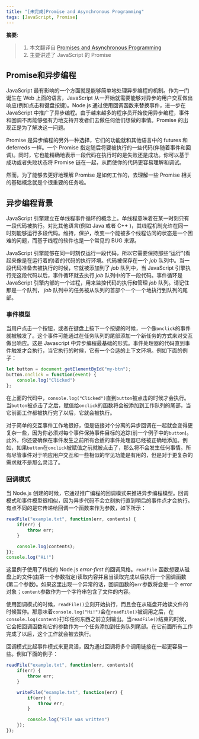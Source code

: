 ```yaml
---
title: "[未完成]Promise and Asynchronous Programming"
tags: [JavaScript, Promise]
---
```


__摘要__:
> 1. 本文翻译自 [Promises and Asynchronous Programming](https://github.com/nzakas/understandinges6/blob/master/manuscript/11-Promises.md#returning-promises-in-promise-chains)
> 2. 主要讲述了 JavaScript 的 Promise

<!-- more -->

## Promise和异步编程

JavaScript 最有影响的一个方面就是能够简单地处理异步编程的机制。作为一门诞生在 Web 上面的语言，JavaScript 从一开始就需要能够对异步的用户交互做出响应(例如点击和键盘按键)。Node.js 通过使用回调函数来替换事件，进一步在 JavaScript 中推广了异步编程。由于越来越多的程序员开始使用异步编程，事件和回调不再能够强有力地支持开发者们去做任何他们想做的事情。Promise 的出现正是为了解决这一问题。

Promise 是异步编程的另外一种选择，它们的功能就和其他语言中的 futures 和 deferreds 一样。一个 Promise 指定随后将要被执行的一些代码(伴随着事件和回调)。同时，它也能精确地表示一段代码在执行时的是失败还是成功。你可以基于成功或者失败状态将 Promise 链在一起，从而使你的代码更容易理解和调试。

然而，为了能够去更好地理解 Promise 是如何工作的，去理解一些 Promise 相关的基础概念就是个很重要的任务啦。

## 异步编程背景

JavaScript 引擎建立在单线程事件循环的概念上。单线程意味着在某一时刻只有一段代码被执行。对比其他语言(例如 Java 或者 C++ )，其线程机制允许在同一时刻能够运行多段代码。维持，保护，改变一个能被多个线程访问的状态是一个困难的问题，而基于线程的软件也是一个常见的 BUG 来源。

JavaScript 引擎能够在同一时刻仅运行一段代码，所以它需要保持那些“运行”(看起来像是在运行着的)着的代码的执行环境。代码被保存在一个 *job* 队列中。当一段代码准备去被执行的时候，它就被添加到了 *job* 队列中，当 JavaScript 引擎执行完这段代码以后，事件循环就去执行 *job* 队列中的下一段代码。事件循环是 JavaScript 引擎内部的一个过程，用来监控代码的执行和管理 *job* 队列。请记住那是一个队列， *job* 队列中的任务被从队列的首部个一个一个地执行到队列的尾部。

### 事件模型

当用户点击一个按钮，或者在键盘上按下一个按键的时候，一个像`onclick`的事件就被触发了。这个事件可能通过在任务队列的尾部添加一个新任务的方式来对交互做出响应。这是 Javascript 中异步编程最基础的形式。事件处理器的代码直到事件触发才会执行，当它执行的时候，它有一个合适的上下文环境。例如下面的例子：

```js
let button = document.getElementById("my-btn");
button.onclick = function(event) {
    console.log("Clicked")
};
```

在上面的代码中，`console.log("Clicked")`直到`button`被点击的时候才会执行。当`button`被点击了之后，赋值给`onclick`的函数将会被添加到工作队列的尾部，当它前面工作都被执行完了以后，它就会被执行。

对于简单的交互事件工作地很好，但是链接对个分离的异步回调在一起就会变得更复杂一些，因为你必须对每个事件保持事件目标的追踪(前一个例子中的`button`)。此外，你还要确保在事件发生之前所有合适的事件处理器已经被正确地添加。例如，如果`button`在`onclick`被赋值之前就被点击了，那么将不会发生任何事情。所有尽管事件对于响应用户交互和一些相似的罕见功能是有用的，但是对于更复杂的需求就不是那么灵活了。

### 回调模式

当 Node.js 创建的时候，它通过推广编程的回调模式来推进异步编程模型。回调模式和事件模型很相似，因为异步代码不会立刻执行直到稍后的事件点才会执行。有点不同的是它传递给回调一个函数来作为参数，如下所示：

```js
readFile("example.txt", function(err, contents) {
    if(err) {
        throw err;
    }

    console.log(contents);
});
console.log("Hi!")
```

这里例子使用了传统的 Node.js *error-first* 的回调风格。`readFile` 函数想要从磁盘上的文件(由第一个参数指定)读取内容并且当读取完成以后执行一个回调函数(第二个参数)。如果这里出现一个异常的话，回调函数的`err`参数将会是一个 error 对象；`content`参数作为一个字符串包含了文件的内容。

使用回调模式的时候，`readFile()`立刻开始执行，而且会在从磁盘开始读文件的时候暂停。那意味着`console.log("Hi!")`会在`readFile()`被调用之后，在`console.log(content)`打印任何东西之前立刻输出。当`readFile()`结束的时候，它会把回调函数和它的参数作为一个任务添加到任务队列尾部。在它前面所有工作完成了以后，这个工作就会被去执行。

回调模式比起事件模式来更灵活，因为通过回调将多个调用链接在一起更容易一些。例如下面的例子：

```js
readFile("example.txt", function(err, contents){
    if(err) {
        throw err;
    }

    writeFile("example.txt", function(err) {
        if(err) {
            throw err;
        }

        console.log("File was written")
    });
});
```
